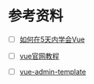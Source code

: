 
# 参考资料

- [ ] [如何在5天内学会Vue](https://segmentfault.com/a/1190000022829660)
- [ ] [vue官网教程](https://cn.vuejs.org/v2/guide/)
- [ ] [vue-admin-template](https://github.com/PanJiaChen/vue-admin-template/blob/master/README-zh.md)

